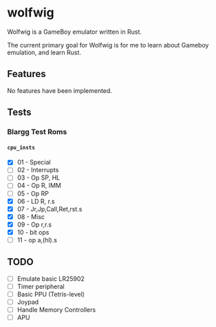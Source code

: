 # wolfwig

Wolfwig is a GameBoy emulator written in Rust.

The current primary goal for Wolfwig is for me to learn about Gameboy emulation, and learn Rust.

## Features

No features have been implemented.

## Tests

### Blargg Test Roms

#### `cpu_insts`

- [x] 01 - Special
- [ ] 02 - Interrupts
- [ ] 03 - Op SP, HL
- [ ] 04 - Op R, IMM
- [ ] 05 - Op RP
- [x] 06 - LD R, r.s
- [x] 07 - Jr,Jp,Call,Ret,rst.s
- [x] 08 - Misc
- [x] 09 - Op r,r.s
- [x] 10 - bit ops
- [ ] 11 - op a,(hl).s

## TODO

- [ ] Emulate basic LR25902
- [ ] Timer peripheral
- [ ] Basic PPU (Tetris-level)
- [ ] Joypad
- [ ] Handle Memory Controllers
- [ ] APU
